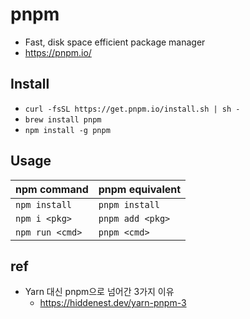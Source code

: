 # pnpm
* Fast, disk space efficient package manager
* https://pnpm.io/

## Install
* `curl -fsSL https://get.pnpm.io/install.sh | sh -`
* `brew install pnpm`
* `npm install -g pnpm`

## Usage

| npm command | pnpm equivalent |
|---|---|
|`npm install` |`pnpm install` |
|`npm i <pkg>` |`pnpm add <pkg>` |
|`npm run <cmd>`|`pnpm <cmd>` |

## ref
* Yarn 대신 pnpm으로 넘어간 3가지 이유
  * https://hiddenest.dev/yarn-pnpm-3
